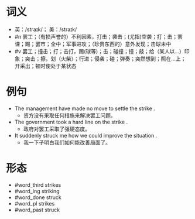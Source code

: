 # 词义
- 英：/straɪk/； 美：/straɪk/
- #n 罢工；（有损声誉的）不利因素，打击；袭击；(尤指)空袭；打；击；罢课；踢；罢市；全中；军事进攻；（珍贵东西的）意外发现；击球未中
- #v 罢工；撞击；打；击打，踢(球等)；击；碰撞；撞；敲；给（某人以…）印象；突击；擦，划（火柴）；行进；侵袭；碰；弹奏；突然想到；照在…上；开采出；顿时使处于某状态
# 例句
- The management have made no move to settle the strike .
	- 资方没有采取任何措施来解决罢工问题。
- The government took a hard line on the strike .
	- 政府对罢工采取了强硬态度。
- It suddenly struck me how we could improve the situation .
	- 我一下子明白我们如何能改善局面了。
# 形态
- #word_third strikes
- #word_ing striking
- #word_done struck
- #word_pl strikes
- #word_past struck
